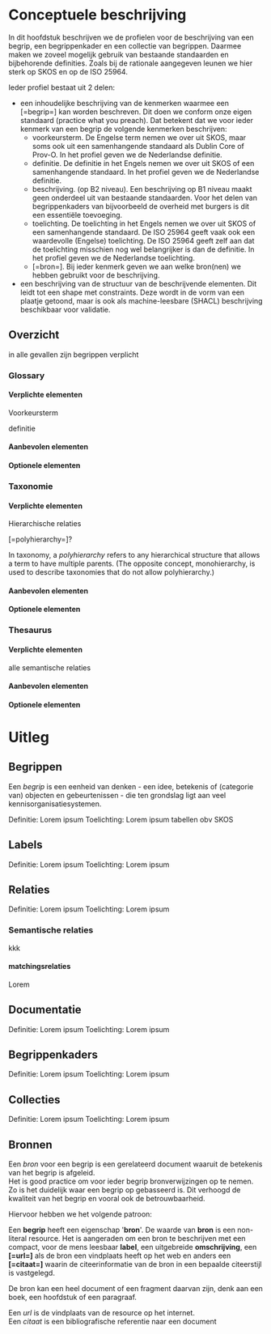 # Conceptuele beschrijving

In dit hoofdstuk beschrijven we de profielen voor de beschrijving van een begrip, een begrippenkader en een collectie van begrippen. Daarmee maken we zoveel mogelijk gebruik van bestaande standaarden en bijbehorende definities. Zoals bij de rationale aangegeven leunen we hier sterk op SKOS en op de ISO 25964. 

Ieder profiel bestaat uit 2 delen:

* een inhoudelijke beschrijving van de kenmerken waarmee een [=begrip=] kan worden beschreven. Dit doen we conform onze eigen standaard (practice what you preach). Dat betekent dat we voor ieder kenmerk van een begrip de volgende kenmerken beschrijven:
  * voorkeursterm. De Engelse term nemen we over uit SKOS, maar soms ook uit een samenhangende standaard als Dublin Core of Prov-O. In het profiel geven we de Nederlandse definitie.
  * definitie. De definitie in het Engels nemen we over uit SKOS of een samenhangende standaard. In het profiel geven we de Nederlandse definitie.
  * beschrijving. (op B2 niveau). Een beschrijving op B1 niveau maakt geen onderdeel uit van bestaande standaarden. Voor het delen van begrippenkaders van bijvoorbeeld de overheid met burgers is dit een essentiële toevoeging. 
  * toelichting. De toelichting in het Engels nemen we over uit SKOS of een samenhangende standaard. De ISO 25964 geeft vaak ook een waardevolle (Engelse) toelichting. De ISO 25964 geeft zelf aan dat de toelichting misschien nog wel belangrijker is dan de definitie. In het profiel geven we de Nederlandse toelichting.
  * [=bron=]. Bij ieder kenmerk geven we aan welke bron(nen) we hebben gebruikt voor de beschrijving.
* een beschrijving van de structuur van de beschrijvende elementen. Dit leidt tot een shape met constraints. Deze wordt in de vorm van een plaatje getoond, maar is ook als machine-leesbare (SHACL) beschrijving beschikbaar voor validatie. 


## Overzicht

in alle gevallen zijn begrippen verplicht

### Glossary

#### Verplichte elementen
Voorkeursterm

definitie

#### Aanbevolen elementen
#### Optionele elementen

### Taxonomie

#### Verplichte elementen
Hierarchische relaties 

[=polyhierarchy=]?
<div class="definitie">In taxonomy, a <dfn>polyhierarchy </dfn> refers to any hierarchical structure that allows a term to have multiple parents. (The opposite concept, monohierarchy, is used to describe taxonomies that do not allow polyhierarchy.)</div> 

#### Aanbevolen elementen
#### Optionele elementen

### Thesaurus

#### Verplichte elementen
alle semantische relaties
#### Aanbevolen elementen
#### Optionele elementen

# Uitleg
## Begrippen
<div class="definitie">Een <dfn>begrip</dfn> is een eenheid van denken - een idee, betekenis of (categorie van) objecten en gebeurtenissen - die ten grondslag ligt aan veel kennisorganisatiesystemen.</div>

Definitie: Lorem ipsum
Toelichting: Lorem ipsum
tabellen obv SKOS
## Labels

Definitie: Lorem ipsum
Toelichting: Lorem ipsum
## Relaties
Definitie: Lorem ipsum
Toelichting: Lorem ipsum

### Semantische relaties

kkk

#### matchingsrelaties
Lorem 

## Documentatie
Definitie: Lorem ipsum
Toelichting: Lorem ipsum
## Begrippenkaders
Definitie: Lorem ipsum
Toelichting: Lorem ipsum
## Collecties
Definitie: Lorem ipsum
Toelichting: Lorem ipsum
## Bronnen
<div class="definitie">Een <dfn>bron</dfn> voor een begrip is een gerelateerd document waaruit de betekenis van het begrip is afgeleid.</div>
Het is good practice om voor ieder begrip bronverwijzingen op te nemen. Zo is het duidelijk waar een begrip op gebasseerd is. Dit verhoogd de kwaliteit van het begrip en vooral ook de betrouwbaarheid.

Hiervoor hebben we het volgende patroon:

Een **begrip** heeft een eigenschap '**bron**'.
De waarde van **bron** is een non-literal resource.
Het is aangeraden om een bron te beschrijven met een compact, voor de mens leesbaar **label**, een uitgebreide **omschrijving**, een **[=url=]** als de bron een vindplaats heeft op het web en anders een **[=citaat=]** waarin de citeerinformatie van de bron in een bepaalde citeerstijl is vastgelegd.

De bron kan een heel document of een fragment daarvan zijn, denk aan een boek, een hoofdstuk of een paragraaf.

<div class="definitie">Een <dfn>url</dfn> is de vindplaats van de resource op het internet.</div>
<div class="definitie">Een <dfn>citaat</dfn> is een bibliografische referentie naar een document</div>
